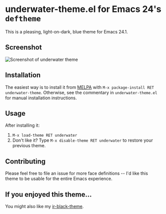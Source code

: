 # underwater-theme.el for Emacs 24's `deftheme`

This is a pleasing, light-on-dark, blue theme for Emacs 24.1.

## Screenshot

![Screenshot of underwater theme](https://github.com/jmdeldin/underwater-theme.el/raw/master/screenshot.png)

## Installation

The easiest way is to install it from [MELPA](http://melpa.milkbox.net/) with 
`M-x package-install RET underwater-theme`. Otherwise, see the commentary in
`underwater-theme.el` for manual installation instructions.

## Usage

After installing it:

1. `M-x load-theme RET underwater`
2. Don't like it? Type `M-x disable-theme RET underwater` to restore your
   previous theme.

## Contributing

Please feel free to file an issue for more face definitions -- I'd like this
theme to be usable for the entire Emacs experience.

## If you enjoyed this theme...

You might also like my [ir-black-theme](https://github.com/jmdeldin/ir-black-theme.el).
